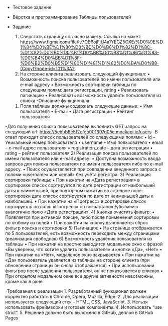 - Тестовое задание 
- Вёрстка и программирование Таблицы пользователей

- Задание
    1. Сверстать страницу согласно макету. Ссылка на макет: https://www.figma.com/file/Ie7OB6ojFjU4a1YEGZ5OXE/%D0%9E%D1%84%D0%BE%D1%80%D0%BC%D0%B8%D1%82%D1%8C-%D1%82%D0%B0%D0%B1%D0%BB%D0%B8%D1%86%D1%83-%D0%B4%D0%BB%D1%8F-%D0%B2%D0%B5%D1%80%D1%81%D1%82%D0%BA%D0%B8-(Copy)?node-id=101%3A2
    2. На стороне клиента реализовать следующий функционал:
    • Возможность поиска пользователей по имени пользователя или e-mail адресу
    • Возможность сортировки таблицы по следующим полям: дата регистрации, rating
    • Реализовать пагинацию 
    • Реализовать возможность удалить пользователя из списка
-Описание функционала
    1) Поля таблицы должны содержать следующие данные: 
    • Имя пользователя
    • E-mail
    • Дата регистрации
    • Рейтинг пользователя

-Для получения списка пользователей выполнить GET запрос на следующий url: https://5ebbb8e5f2cfeb001697d05c.mockapi.io/users
-В ответ приходит список пользователей со следующими полями:
    • id – Уникальный номер пользователя
    • username – Имя пользователя
    • email – e-mail адрес пользователя
    • registration_date – дата регистрации
    • rating – рейтинг пользователя
    2) Реализация поиска пользователей по имени пользователя или e-mail адресу:
    • Доступна возможность ввода запроса для поиска пользователя по имени пользователя либо по e-mail адресу.
    • Поиск осуществляется при совпадении введенного запроса с полями  «username» или «email» без учёта регистра.
3)  Реализация сортировки таблицы:
    • При нажатии на «Дата регистрации» в сортировке список сортируется по дате регистрации от наибольшей даты к наименьшей, при повторном нажатии на активное поле сортировки дата список сортируется по дате от наименьшей даты к наибольшей.
    • При нажатии на «Прогресс» в сортировке список сортируется по полю «Прогресс» по возрастанию/убыванию аналогично полю «Дата регистрации».
4)  Кнопка очистить фильтр:
    • Появляется при активном поиске, либо после применения сортировки по любому из полей
    • При нажатии на кнопку выполняется сброс фильтр поиска и сортировки
5)  Пагинация:
    • На странице отображается по 5 пользователей, есть возможность переходить между страницами (реализация свободная)
6) Возможность удаления пользователя из таблицы
    • При нажатии на крестик выводится модальное окно с фразой «Вы уверены, что хотите удалить пользователя» и кнопки «Да», «Нет»
    • При нажатии на «Нет», модальное окно закрывается
    • При нажатии на «Да» пользователь удаляется из таблицы на стороне клиента (при обновлении страницы он снова отображается)
    • При использовании фильтров после удаления пользователя, он не показывается в списках
    • При открытом модальном окне все другие активности невозможны, кроме как в окне.

-Требования к реализации
    1. Разработанный функционал должен корректно работать в Chrome, Opera, Mozilla, Edge.
    2. Для реализации используется следующий стек – HTML, CSS, JavaScript.
    3. Нельзя использовать фреймворки и готовые компоненты.
    4. Использовать “use strict”.
    5. Решение должно быть выложено в GitHub, деплой в GitHub Pages 